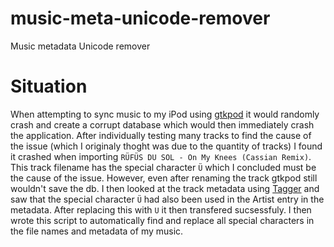 # music-meta-unicode-remover
Music metadata Unicode remover

# Situation
When attempting to sync music to my iPod using [gtkpod](https://github.com/trinitonesounds/gtkpod) it would randomly crash and create a corrupt database which would then immediately crash the application. After individually testing many tracks to find the cause of the issue (which I originaly thoght was due to the quantity of tracks) I found it crashed when importing `RÜFÜS DU SOL - On My Knees (Cassian Remix)`. This track filename has the special character `Ü` which I concluded must be the cause of the issue. However, even after renaming the track gtkpod still wouldn't save the db. I then looked at the track metadata using [Tagger](https://flathub.org/apps/org.nickvision.tagger) and saw that the special character `Ü` had also been used in the Artist entry in the metadata. After replacing this with `U` it then transfered sucsessfuly. I then wrote this script to automatically find and replace all special characters in the file names and metadata of my music.
